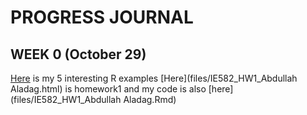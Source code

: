 # PROGRESS JOURNAL
## WEEK 0 (October 29)

[Here](files/example_homework_0.html) is my 5 interesting R examples
[Here](files/IE582_HW1_Abdullah Aladag.html) is homework1 and my code is also [here](files/IE582_HW1_Abdullah Aladag.Rmd)


